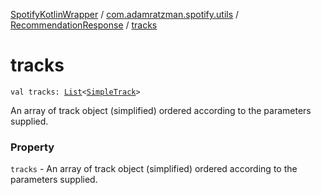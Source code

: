 [SpotifyKotlinWrapper](../../index.md) / [com.adamratzman.spotify.utils](../index.md) / [RecommendationResponse](index.md) / [tracks](./tracks.md)

# tracks

`val tracks: `[`List`](https://kotlinlang.org/api/latest/jvm/stdlib/kotlin.collections/-list/index.html)`<`[`SimpleTrack`](../-simple-track/index.md)`>`

An array of track object (simplified) ordered according to the parameters supplied.

### Property

`tracks` - An array of track object (simplified) ordered according to the parameters supplied.